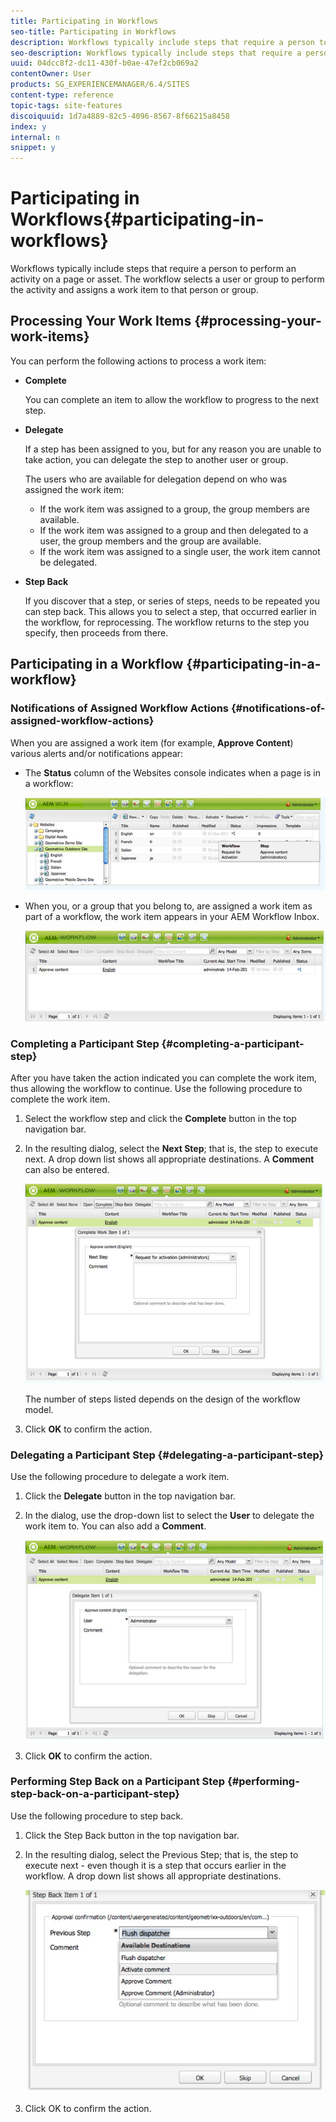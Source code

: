 ```yaml
---
title: Participating in Workflows
seo-title: Participating in Workflows
description: Workflows typically include steps that require a person to perform an activity on a page or asset. The workflow selects a user or group to perform the activity and assigns a work item to that person or group.
seo-description: Workflows typically include steps that require a person to perform an activity on a page or asset. The workflow selects a user or group to perform the activity and assigns a work item to that person or group.
uuid: 04dcc8f2-dc11-430f-b0ae-47ef2cb069a2
contentOwner: User
products: SG_EXPERIENCEMANAGER/6.4/SITES
content-type: reference
topic-tags: site-features
discoiquuid: 1d7a4889-82c5-4096-8567-8f66215a8458
index: y
internal: n
snippet: y
---
```


# Participating in Workflows{#participating-in-workflows}

Workflows typically include steps that require a person to perform an activity on a page or asset. The workflow selects a user or group to perform the activity and assigns a work item to that person or group.

## Processing Your Work Items {#processing-your-work-items}

You can perform the following actions to process a work item:

* **Complete**

  You can complete an item to allow the workflow to progress to the next step.

* **Delegate**

  If a step has been assigned to you, but for any reason you are unable to take action, you can delegate the step to another user or group.

  The users who are available for delegation depend on who was assigned the work item:

    * If the work item was assigned to a group, the group members are available. 
    * If the work item was assigned to a group and then delegated to a user, the group members and the group are available. 
    * If the work item was assigned to a single user, the work item cannot be delegated.

* **Step Back**

  If you discover that a step, or series of steps, needs to be repeated you can step back. This allows you to select a step, that occurred earlier in the workflow, for reprocessing. The workflow returns to the step you specify, then proceeds from there.

## Participating in a Workflow {#participating-in-a-workflow}

### Notifications of Assigned Workflow Actions {#notifications-of-assigned-workflow-actions}

When you are assigned a work item (for example, **Approve Content**) various alerts and/or notifications appear:

* The **Status** column of the Websites console indicates when a page is in a workflow:

  ![](assets/workflowstatus-1.png)

* When you, or a group that you belong to, are assigned a work item as part of a workflow, the work item appears in your AEM Workflow Inbox.

  ![](assets/workflowinbox.png)

### Completing a Participant Step {#completing-a-participant-step}

After you have taken the action indicated you can complete the work item, thus allowing the workflow to continue. Use the following procedure to complete the work item.

1. Select the workflow step and click the **Complete** button in the top navigation bar.
1. In the resulting dialog, select the **Next Step**; that is, the step to execute next. A drop down list shows all appropriate destinations. A **Comment** can also be entered.

   ![](assets/workflowcomplete.png)

   The number of steps listed depends on the design of the workflow model.

1. Click **OK** to confirm the action.

### Delegating a Participant Step {#delegating-a-participant-step}

Use the following procedure to delegate a work item.

1. Click the **Delegate** button in the top navigation bar.
1. In the dialog, use the drop-down list to select the **User** to delegate the work item to. You can also add a **Comment**.

   ![](assets/workflowdelegate.png)

1. Click **OK** to confirm the action.

### Performing Step Back on a Participant Step {#performing-step-back-on-a-participant-step}

Use the following procedure to step back.

1. Click the Step Back button in the top navigation bar.
1. In the resulting dialog, select the Previous Step; that is, the step to execute next - even though it is a step that occurs earlier in the workflow. A drop down list shows all appropriate destinations.

   ![](assets/screen_shot_2018-08-10at155325.jpg)

1. Click OK to confirm the action.

